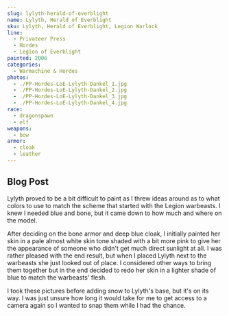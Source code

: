 ```yaml
---
slug: lylyth-herald-of-everblight
name: Lylyth, Herald of Everblight
sku: Lylyth, Herald of Everblight, Legion Warlock
line:
  - Privateer Press
  - Hordes
  - Legion of Everblight
painted: 2006
categories:
  - Warmachine & Hordes
photos:
  - ./PP-Hordes-LoE-Lylyth-Dankel_1.jpg
  - ./PP-Hordes-LoE-Lylyth-Dankel_2.jpg
  - ./PP-Hordes-LoE-Lylyth-Dankel_3.jpg
  - ./PP-Hordes-LoE-Lylyth-Dankel_4.jpg
race:
  - dragonspawn
  - elf
weapons:
  - bow
armor:
  - cloak
  - leather
---
```


## Blog Post

Lylyth proved to be a bit difficult to paint as I threw ideas around as to what colors to use to match the scheme that started with the Legion warbeasts. I knew I needed blue and bone, but it came down to how much and where on the model.

After deciding on the bone armor and deep blue cloak, I initially painted her skin in a pale almost white skin tone shaded with a bit more pink to give her the appearance of someone who didn't get much direct sunlight at all. I was rather pleased with the end result, but when I placed Lylyth next to the warbeasts she just looked out of place. I considered other ways to bring them together but in the end decided to redo her skin in a lighter shade of blue to match the warbeasts' flesh.

I took these pictures before adding snow to Lylyth's base, but it's on its way. I was just unsure how long it would take for me to get access to a camera again so I wanted to snap them while I had the chance.
